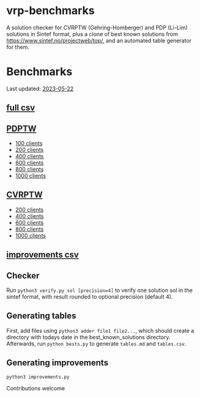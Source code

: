 # vrp-benchmarks
A solution checker for CVRPTW (Gehring-Homberger) and PDP (Li-Lim) solutions in Sintef format, plus a clone of best known solutions from https://www.sintef.no/projectweb/top/, and an automated table generator for them.

# Benchmarks
Last updated: [2023-05-22](https://github.com/rogalski-wmii-uni-lodz-pl/vrp-benchmarks/blob/master/improvements.md#2023-05-22-1-new)

## [full csv](https://github.com/rogalski-wmii-uni-lodz-pl/vrp-benchmarks/blob/master/tables.csv)

## [PDPTW](https://github.com/rogalski-wmii-uni-lodz-pl/vrp-benchmarks/blob/master/tables.md#li-and-lim-pdptw-benchmark)
- [100 clients](https://github.com/rogalski-wmii-uni-lodz-pl/vrp-benchmarks/blob/master/tables.md#100-clients)
- [200 clients](https://github.com/rogalski-wmii-uni-lodz-pl/vrp-benchmarks/blob/master/tables.md#200-clients)
- [400 clients](https://github.com/rogalski-wmii-uni-lodz-pl/vrp-benchmarks/blob/master/tables.md#400-clients)
- [600 clients](https://github.com/rogalski-wmii-uni-lodz-pl/vrp-benchmarks/blob/master/tables.md#600-clients)
- [800 clients](https://github.com/rogalski-wmii-uni-lodz-pl/vrp-benchmarks/blob/master/tables.md#800-clients)
- [1000 clients](https://github.com/rogalski-wmii-uni-lodz-pl/vrp-benchmarks/blob/master/tables.md#1000-clients)

## [CVRPTW](https://github.com/rogalski-wmii-uni-lodz-pl/vrp-benchmarks/blob/master/tables.md#gehring-homberger-cvrptw-benchmark)
- [200 clients](https://github.com/rogalski-wmii-uni-lodz-pl/vrp-benchmarks/blob/master/tables.md#200-clients-1)
- [400 clients](https://github.com/rogalski-wmii-uni-lodz-pl/vrp-benchmarks/blob/master/tables.md#400-clients-1)
- [600 clients](https://github.com/rogalski-wmii-uni-lodz-pl/vrp-benchmarks/blob/master/tables.md#600-clients-1)
- [800 clients](https://github.com/rogalski-wmii-uni-lodz-pl/vrp-benchmarks/blob/master/tables.md#800-clients-1)
- [1000 clients](https://github.com/rogalski-wmii-uni-lodz-pl/vrp-benchmarks/blob/master/tables.md#1000-clients-1)

## [improvements csv](https://github.com/rogalski-wmii-uni-lodz-pl/vrp-benchmarks/blob/master/improvements.csv)

## Checker
Run `python3 verify.py sol [precision=4]` to verify one solution sol in the sintef format, with result rounded to optional precision (default 4).

## Generating tables
First, add files using `python3 adder file1 file2...`, which should create a directory with todays date in the best_known_solutions directory.
Afterwards, run `python bests.py` to generate `tables.md` and `tables.csv`.

## Generating improvements
`python3 improvements.py`


Contributions welcome
